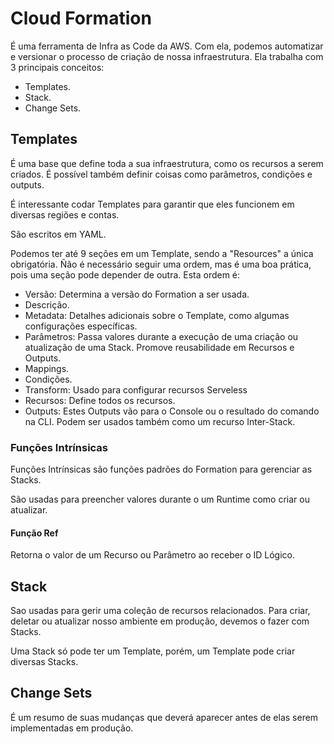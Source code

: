 # Cloud Formation

É uma ferramenta de Infra as Code da AWS. Com ela, podemos automatizar
e versionar o processo de criação de nossa infraestrutura. Ela trabalha
com 3 principais conceitos: 

- Templates.
- Stack.
- Change Sets.

## Templates

É uma base que define toda a sua infraestrutura, como os recursos a serem
criados. É possível também definir coisas como parâmetros, condições e 
outputs.

É interessante codar Templates para garantir que eles funcionem em diversas
regiões e contas.

São escritos em YAML.

Podemos ter até 9 seções em um Template, sendo a "Resources" a única obrigatória.
Ñão é necessário seguir uma ordem, mas é uma boa prática, pois uma seção pode 
depender de outra. Esta ordem é:

- Versão: Determina a versão do Formation a ser usada.
- Descrição.
- Metadata: Detalhes adicionais sobre o Template, como algumas configurações específicas.
- Parâmetros: Passa valores durante a execução de uma criação ou atualização de uma Stack. Promove reusabilidade em Recursos e Outputs.
- Mappings.
- Condições.
- Transform: Usado para configurar recursos Serveless
- Recursos: Define todos os recursos.
- Outputs: Estes Outputs vão para o Console ou o resultado do comando na CLI. Podem ser usados também como um recurso Inter-Stack.

### Funções Intrínsicas

Funções Intrínsicas são funções padrões do Formation para gerenciar as Stacks.

São usadas para preencher valores durante o um Runtime como criar ou 
atualizar.

#### Função Ref

Retorna o valor de um Recurso ou Parâmetro ao receber o ID Lógico.

## Stack

Sao usadas para gerir uma coleção de recursos relacionados. Para criar, deletar
ou atualizar nosso ambiente em produção, devemos o fazer com Stacks.

Uma Stack só pode ter um Template, porém, um Template pode criar diversas Stacks.

## Change Sets

É um resumo de suas mudanças que deverá aparecer antes de elas serem implementadas
em produção.